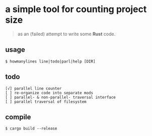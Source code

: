 # a simple tool for counting project size
> as an (failed) attempt to write some **Rust** code.

## usage
```
$ howmanylines line|todo|parl|help [DIR]
```

## todo
```
[√] parallel line counter
[ ] re-organize code into separate mods
[ ] parallel- & non-parallel- traversal interface
[ ] parallel traversal of filesystem
```

## compile
```
$ cargo build --release
```